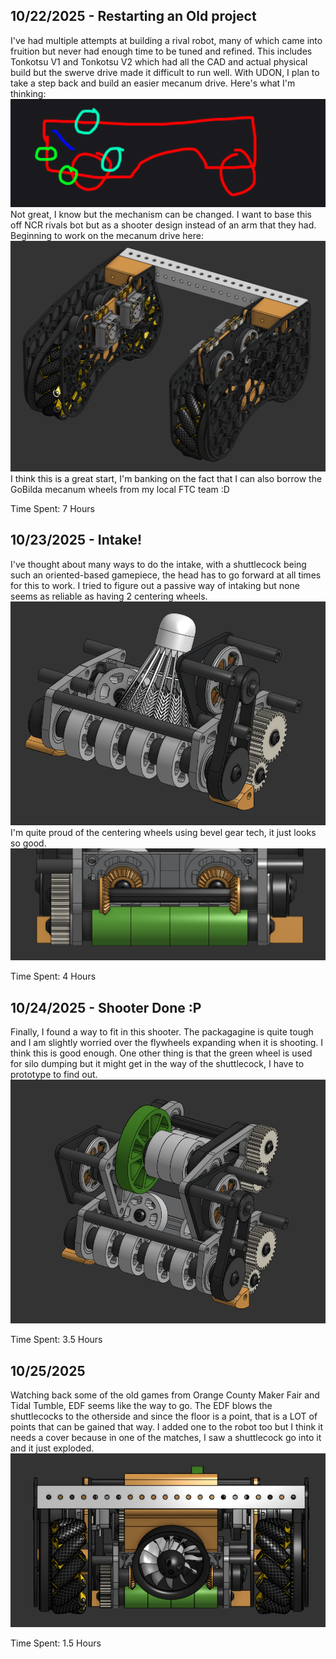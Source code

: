 ## 10/22/2025 - Restarting an Old project
I've had multiple attempts at building a rival robot, many of which came into fruition but never had enough time to be tuned and refined. This includes Tonkotsu V1 and Tonkotsu V2 which had all the CAD and actual physical build but the swerve drive made it difficult to run well. With UDON, I plan to take a step back and build an easier mecanum drive. Here's what I'm thinking:
![UDON Front View](Pictures/UDONSketch.png)
Not great, I know but the mechanism can be changed. I want to base this off NCR rivals bot but as a shooter design instead of an arm that they had. Beginning to work on the mecanum drive here:
![UDON Front View](Pictures/BareMecanumDrive.png)
I think this is a great start, I'm banking on the fact that I can also borrow the GoBilda mecanum wheels from my local FTC team :D

Time Spent: 7 Hours

## 10/23/2025 - Intake!
I've thought about many ways to do the intake, with a shuttlecock being such an oriented-based gamepiece, the head has to go forward at all times for this to work. I tried to figure out a passive way of intaking but none seems as reliable as having 2 centering wheels. 
![UDON Front View](Pictures/IntakeOnlyImage.png)
I'm quite proud of the centering wheels using bevel gear tech, it just looks so good.
![UDON Front View](Pictures/BevelGearShowing.png)

Time Spent: 4 Hours

## 10/24/2025 - Shooter Done :P
Finally, I found a way to fit in this shooter. The packagagine is quite tough and I am slightly worried over the flywheels expanding when it is shooting. I think this is good enough. One other thing is that the green wheel is used for silo dumping but it might get in the way of the shuttlecock, I have to prototype to find out.
![UDON Front View](Pictures/IntakeISOImage.png)

Time Spent: 3.5 Hours

## 10/25/2025
Watching back some of the old games from Orange County Maker Fair and Tidal Tumble, EDF seems like the way to go. The EDF blows the shuttlecocks to the otherside and since the floor is a point, that is a LOT of points that can be gained that way. I added one to the robot too but I think it needs a cover because in one of the matches, I saw a shuttlecock go into it and it just exploded.
![UDON Front View](Pictures/UdonBackImage.png)

Time Spent: 1.5 Hours